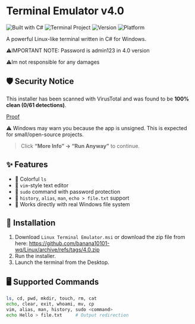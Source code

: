 # Terminal Emulator v4.0
![Built with C#](https://img.shields.io/badge/built%20with-C%23-blue)
![Terminal Project](https://img.shields.io/badge/type-terminal-green)
![Version](https://img.shields.io/badge/version-4.1-blue?style=flat-square&logo=terminal)
![Platform](https://img.shields.io/badge/Platform-Windows-0078D6?logo=windows&logoColor=white)

A powerful Linux-like terminal written in C# for Windows.

⚠️IMPORTANT NOTE: Password is admin123 in 4.0 version

⚠️Im not responsible for any damages

## 🛡️ Security Notice

This installer has been scanned with VirusTotal and was found to be **100% clean (0/61 detections)**.

[Proof](https://www.virustotal.com/gui/file/7e4c970259bddad54ca700c16c8bff16bd7cfdac36023268dd85b9f20dcf3382?nocache=1)


⚠️ Windows may warn you because the app is unsigned. This is expected for small/open-source projects.

> Click **“More Info” → “Run Anyway”** to continue.

## ✨ Features

- 🎨 Colorful `ls`
- 📝 `vim`-style text editor
- 🔐 `sudo` command with password protection
- 🧠 `history`, `alias`, `man`, `echo > file.txt` support
- 💾 Works directly with real Windows file system

## 🔧 Installation

1. Download `Linux Terminal Emulator.msi` or download the zip file from here: https://github.com/banana10101-wq/Linux/archive/refs/tags/4.0.zip
2. Run the installer.
3. Launch the terminal from the Desktop.

## 🖥️ Supported Commands

```bash
ls, cd, pwd, mkdir, touch, rm, cat
echo, clear, exit, whoami, mv, cp
vim, alias, man, history, sudo <command>
echo Hello > file.txt     # Output redirection
